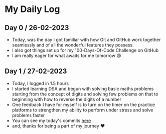 # My Daily Log
## Day 0 / 26-02-2023
- Today, was the day I got familiar with how Git and GitHub work together seamlessly and of all the wonderful features they possess.
- I also got things set up for my 100-Days-Of-Code Challenge on GitHub
- I am really eager for what awaits for me tomorrow 😄

## Day 1 / 27-02-2023
- Today, I logged in 1.5 hours 
- I started learning DSA and begun with solving basic maths problems starting from the concept of digits and solving few problems on that to beginning with how to reverse the digits of a number 
- One feedback I have for myself is to turn on the timer on the practice platforms to strengthen my ability to perform under stress and solve problems faster
- You can see my today's commits <a href="https://github.com/annamalaiprabu/DSA/blob/master/Learn%20the%20Basics/Know%20Basic%20Maths/basicmath.cpp">here</a>
- and, thanks for being a part of my journey ❤️
